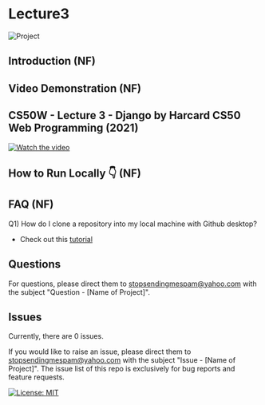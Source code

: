 # Lecture3

![Project](https://img.shields.io/badge/Project-lightorange)

## Introduction (NF)

## Video Demonstration (NF)

## CS50W - Lecture 3 - Django by Harcard CS50 Web Programming (2021)
[![Watch the video](https://img.youtube.com/vi/w8q0C-C1js4/0.jpg)](https://www.youtube.com/watch?v=w8q0C-C1js4)

## How to Run Locally 👇 (NF)

## FAQ (NF)
Q1) How do I clone a repository into my local machine with Github desktop?
* Check out this [tutorial](https://www.youtube.com/watch?v=PoZNIbs_wx8)

## Questions
For questions, please direct them to stopsendingmespam@yahoo.com with the subject "Question - [Name of Project]".

## Issues
Currently, there are 0 issues.

If you would like to raise an issue, please direct them to stopsendingmespam@yahoo.com with the subject "Issue - [Name of Project]".
The issue list of this repo is exclusively for bug reports and feature requests.

[![License: MIT](https://img.shields.io/badge/License-MIT%202024-orange.svg)](https://opensource.org/license/mit)
